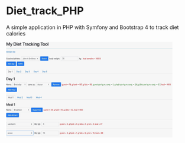 # Diet_track_PHP
A simple application in PHP with Symfony and Bootstrap 4 to track diet calories  

<img src="Image 6-6-20 at 2.16 AM.jpeg"
     alt="App_screenshot"
     style="float: left; margin-right: 10px;" width="450"/>
